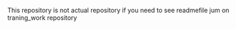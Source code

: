 This repository is not actual repository if you need to see readmefile jum on traning_work repository
